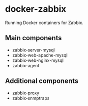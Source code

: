 # docker-zabbix
Running Docker containers for Zabbix.

## Main components
- zabbix-server-mysql
- zabbix-web-apache-mysql
- zabbix-web-nginx-mysql
- zabbix-agent

## Additional components
- zabbix-proxy
- zabbix-snmptraps
